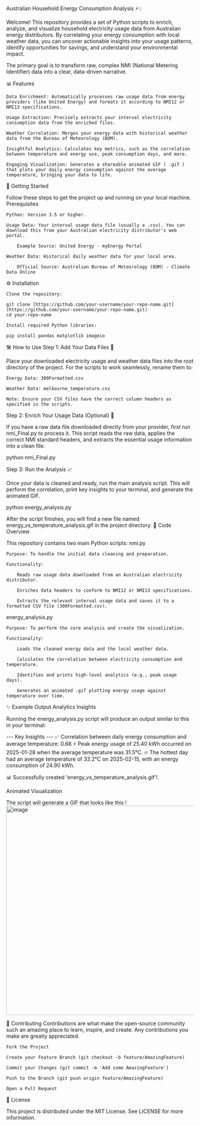 Australian Household Energy Consumption Analysis ⚡️💡

Welcome! This repository provides a set of Python scripts to enrich, analyze, and visualize household electricity usage data from Australian energy distributors. By correlating your energy consumption with local weather data, you can uncover actionable insights into your usage patterns, identify opportunities for savings, and understand your environmental impact.

The primary goal is to transform raw, complex NMI (National Metering Identifier) data into a clear, data-driven narrative.

📊 Features

    Data Enrichment: Automatically processes raw usage data from energy providers (like United Energy) and formats it according to NMI12 or NMI13 specifications.

    Usage Extraction: Precisely extracts your interval electricity consumption data from the enriched files.

    Weather Correlation: Merges your energy data with historical weather data from the Bureau of Meteorology (BOM).

    Insightful Analytics: Calculates key metrics, such as the correlation between temperature and energy use, peak consumption days, and more.

    Engaging Visualization: Generates a shareable animated GIF ( .gif ) that plots your daily energy consumption against the average temperature, bringing your data to life.

🚀 Getting Started

Follow these steps to get the project up and running on your local machine.
Prerequisites

    Python: Version 3.5 or higher.

    Usage Data: Your interval usage data file (usually a .csv). You can download this from your Australian electricity distributor's web portal.

        Example Source: United Energy - myEnergy Portal

    Weather Data: Historical daily weather data for your local area.

        Official Source: Australian Bureau of Meteorology (BOM) - Climate Data Online

⚙️ Installation

    Clone the repository:

    git clone [https://github.com/your-username/your-repo-name.git](https://github.com/your-username/your-repo-name.git)
    cd your-repo-name

    Install required Python libraries:

    pip install pandas matplotlib imageio

🛠️ How to Use
Step 1: Add Your Data Files 📁

Place your downloaded electricity usage and weather data files into the root directory of the project. For the scripts to work seamlessly, rename them to:

    Energy Data: 300Formatted.csv

    Weather Data: melbourne_temperature.csv

    Note: Ensure your CSV files have the correct column headers as specified in the scripts.

Step 2: Enrich Your Usage Data (Optional) 🧹

If you have a raw data file downloaded directly from your provider, first run nmi_Final.py to process it. This script reads the raw data, applies the correct NMI standard headers, and extracts the essential usage information into a clean file.

python nmi_Final.py

Step 3: Run the Analysis 📈

Once your data is cleaned and ready, run the main analysis script. This will perform the correlation, print key insights to your terminal, and generate the animated GIF.

python energy_analysis.py

After the script finishes, you will find a new file named energy_vs_temperature_analysis.gif in the project directory.
📜 Code Overview

This repository contains two main Python scripts:
nmi.py

    Purpose: To handle the initial data cleaning and preparation.

    Functionality:

        Reads raw usage data downloaded from an Australian electricity distributor.

        Enriches data headers to conform to NMI12 or NMI13 specifications.

        Extracts the relevant interval usage data and saves it to a formatted CSV file (300Formatted.csv).

energy_analysis.py

    Purpose: To perform the core analysis and create the visualization.

    Functionality:

        Loads the cleaned energy data and the local weather data.

        Calculates the correlation between electricity consumption and temperature.

        Identifies and prints high-level analytics (e.g., peak usage days).

        Generates an animated .gif plotting energy usage against temperature over time.

✨ Example Output
Analytics Insights

Running the energy_analysis.py script will produce an output similar to this in your terminal:

--- Key Insights ---
✅ Correlation between daily energy consumption and average temperature: 0.68
⚡ Peak energy usage of 25.40 kWh occurred on 2025-01-28 when the average temperature was 31.5°C.
🔥 The hottest day had an average temperature of 33.2°C on 2025-02-15, with an energy consumption of 24.90 kWh.

📊 Successfully created 'energy_vs_temperature_analysis.gif'!.

Animated Visualization

The script will generate a GIF that looks like this !
<img width="954" height="562" alt="image" src="https://github.com/user-attachments/assets/c98ee029-c2ab-4824-930c-8df8b8d2147b" />


🤝 Contributing
Contributions are what make the open-source community such an amazing place to learn, inspire, and create. Any contributions you make are greatly appreciated.

    Fork the Project

    Create your Feature Branch (git checkout -b feature/AmazingFeature)

    Commit your Changes (git commit -m 'Add some AmazingFeature')

    Push to the Branch (git push origin feature/AmazingFeature)

    Open a Pull Request

📄 License

This project is distributed under the MIT License. See LICENSE for more information.
